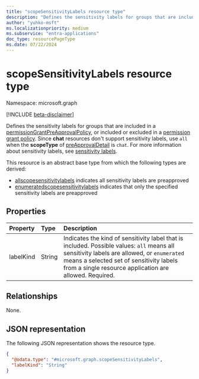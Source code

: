```yaml
---
title: "scopeSensitivityLabels resource type"
description: "Defines the sensitivity labels for groups that are included in a permissionGrantPreApprovalPolicy, or included or excluded in a permissionGrantPolicy."
author: "yuhko-msft"
ms.localizationpriority: medium
ms.subservice: "entra-applications"
doc_type: resourcePageType
ms.date: 07/22/2024
---
```


# scopeSensitivityLabels resource type

Namespace: microsoft.graph

[!INCLUDE [beta-disclaimer](../../includes/beta-disclaimer.md)]

Defines the sensitivity labels for groups that are included in a [permissionGrantPreApprovalPolicy](../resources/permissiongrantpreapprovalpolicy.md), or included or excluded in a [permission grant policy](permissiongrantpolicy.md). Since **chat** resources don't support sensitivity labels, use `all` when the **scopeType** of [preApprovalDetail](../resources/preapprovaldetail.md) is `chat`. For more information about sensitivity labels, see [sensitivity labels](/microsoft-365/compliance/sensitivity-labels).

This resource is an abstract base type from which the following types are derived:
* [allscopesensitivitylabels](allscopesensitivitylabels.md) indicates all sensitivity labels are preapproved
* [enumeratedscopesensitivitylabels](enumeratedscopesensitivitylabels.md) indicates that only the specified sensitivity labels are preapproved

## Properties
|Property|Type|Description|
|:---|:---|:---|
|labelKind|String|Indicates the kind of sensitivity label that is included. Possible values: `all` means all sensitivity labels are allowed, or `enumerated` means a selected set of sensitivity labels from a single resource application are allowed. Required.|


## Relationships
None.

## JSON representation
The following JSON representation shows the resource type.
<!-- {
  "blockType": "resource",
  "@odata.type": "microsoft.graph.scopeSensitivityLabels"
}
-->
``` json
{
  "@odata.type": "#microsoft.graph.scopeSensitivityLabels",
  "labelKind": "String"
}
```
